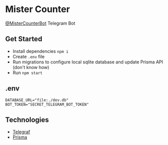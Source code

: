 # Mister Counter

[@MisterCounterBot](https://t.me/MisterCounterBot) Telegram Bot

## Get Started

- Install dependencies `npm i`
- Create `.env` file
- Run migrations to configure local sqlite database and update Prisma API (don't know how)
- Run `npm start`

## .env

```.env
DATABASE_URL="file:./dev.db"
BOT_TOKEN="SECRET_TELEGRAM_BOT_TOKEN"
```

## Technologies

- [Telegraf](https://github.com/telegraf/telegraf)
- [Prisma](https://www.prisma.io/docs/getting-started/quickstart)

